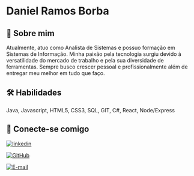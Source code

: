# Daniel Ramos Borba


## 🚀 Sobre mim
Atualmente, atuo como Analista de Sistemas e possuo formação em Sistemas de Informação. Minha paixão pela tecnologia surgiu devido à versatilidade do mercado de trabalho e pela sua diversidade de ferramentas. Sempre busco crescer pessoal e profissionalmente além de entregar meu melhor em tudo que faço.


## 🛠 Habilidades
Java, Javascript, HTML5, CSS3, SQL, GIT, C#, React, Node/Express


## 🔗 Conecte-se comigo

[![linkedin](https://img.shields.io/badge/linkedin-0A66C2?style=for-the-badge&logo=linkedin&logoColor=white)](https://www.linkedin.com/in/daniel-ramos-b5b848165)

[![GitHub](https://img.shields.io/badge/GitHub-100000?style=for-the-badge&logo=github&logoColor=white)](https://github.com/dnram0s)

[![E-mail](https://img.shields.io/badge/-Email-000?style=for-the-badge&logo=microsoft-outlook&logoColor=007BFF)](mailto:daniel.cod98@hotmail.com)